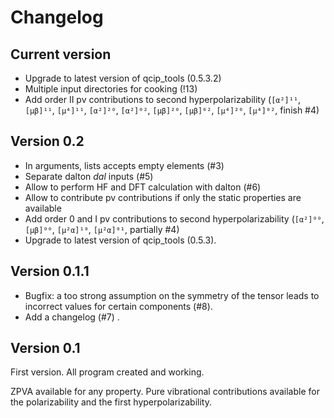 # Changelog

## Current version

+ Upgrade to latest version of qcip_tools (0.5.3.2)
+ Multiple input directories for cooking (!13)
+ Add order II pv contributions to second hyperpolarizability (`[α²]¹¹`, `[µβ]¹¹`, `[µ⁴]¹¹`, `[α²]²⁰`, `[α²]⁰²`, `[µβ]²⁰`, `[µβ]⁰²`, `[µ⁴]²⁰`, `[µ⁴]⁰²`, finish #4)

## Version 0.2

+ In arguments, lists accepts empty elements (#3)
+ Separate dalton *dal* inputs (#5) 
+ Allow to perform HF and DFT calculation with dalton (#6)
+ Allow to contribute pv contributions if only the static properties are available
+ Add order 0 and I pv contributions to second hyperpolarizability (`[α²]⁰⁰`, `[µβ]⁰⁰`, `[µ²α]¹⁰`, `[µ²α]⁰¹`, partially #4)
+ Upgrade to latest version of qcip_tools (0.5.3).

## Version 0.1.1

+ Bugfix: a too strong assumption on the symmetry of the tensor leads to incorrect values for certain components (#8).
+ Add a changelog (#7) .


## Version 0.1

First version. All program created and working.

ZPVA available for any property. Pure vibrational contributions available for the polarizability and the first hyperpolarizability.